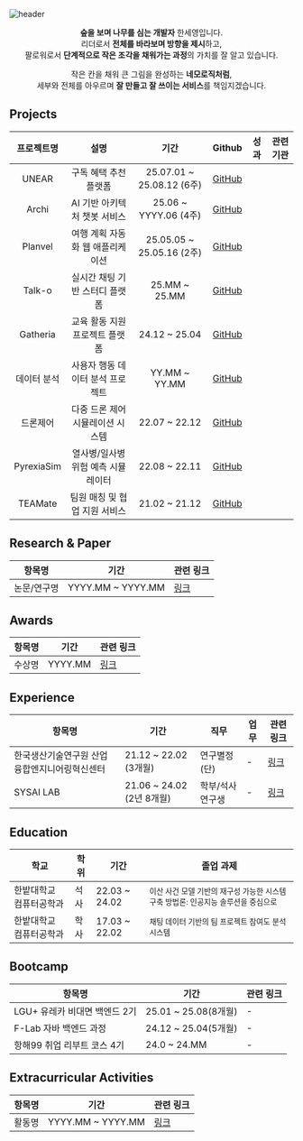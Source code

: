 ![header](https://capsule-render.vercel.app/api?type=venom&color=0:d9a7c7,100:fffcdc&height=200&text=I%20am%20Seyoung%20Han.&fontSize=55&fontColor=000000&animation=fadeIn)
<div align="center">
<p><b>숲을 보며 나무를 심는 개발자</b> 한세영입니다.<br/>
리더로서 <b>전체를 바라보며 방향을 제시</b>하고,<br/>
팔로워로서 <b>단계적으로 작은 조각을 채워가는 과정</b>의 가치를 잘 알고 있습니다.</p>

<p>작은 칸을 채워 큰 그림을 완성하는 <b>네모로직처럼</b>,<br/>
세부와 전체를 아우르며 <b>잘 만들고 잘 쓰이는 서비스</b>를 책임지겠습니다.</p>

</div>


## Projects
| 프로젝트명 | 설명 | 기간 | Github | 성과 | 관련기관 |
|:----------:|:---------------------------:|:-------------------:|:------:|:----:|:--------:|
| UNEAR      | 구독 혜택 추천 플랫폼 | 25.07.01 ~ 25.08.12 (6주) | [GitHub](https://) |  |  |
| Archi      | AI 기반 아키텍처 챗봇 서비스 | 25.06 ~ YYYY.06 (4주) | [GitHub](https://) |  |  |
| Planvel    | 여행 계획 자동화 웹 애플리케이션 | 25.05.05 ~ 25.05.16 (2주) | [GitHub](https://) |  |  |
| Talk-o     | 실시간 채팅 기반 스터디 플랫폼 | 25.MM ~ 25.MM | [GitHub](https://) |  |  |
| Gatheria   | 교육 활동 지원 프로젝트 플랫폼 | 24.12 ~ 25.04 | [GitHub](https://) |  |  |
| 데이터 분석 | 사용자 행동 데이터 분석 프로젝트 | YY.MM ~ YY.MM | [GitHub](https://) |  |  |
| 드론제어   | 다중 드론 제어 시뮬레이션 시스템 | 22.07 ~ 22.12 | [GitHub](https://) |  |  |
| PyrexiaSim | 열사병/일사병 위험 예측 시뮬레이터 | 22.08 ~ 22.11 | [GitHub](https://) |  |  |
| TEAMate    | 팀원 매칭 및 협업 지원 서비스 | 21.02 ~ 21.12 | [GitHub](https://) |  |  |




## Research & Paper
| 항목명 | 기간 | 관련 링크 |
|--------|------|-----------|
| 논문/연구명 | YYYY.MM ~ YYYY.MM | [링크](https://) |


## Awards
| 항목명 | 기간 | 관련 링크 |
|--------|------|-----------|
| 수상명 | YYYY.MM | [링크](https://) |



## Experience
| 항목명 | 기간 | 직무 | 업무 | 관련 링크 |
|--------|------|------|------|-----------|
| 한국생산기술연구원 산업융합엔지니어링혁신센터 | 21.12 ~ 22.02 (3개월) | 연구별정(단) | - | [링크](https://) |
| SYSAI LAB | 21.06 ~ 24.02 (2년 8개월) | 학부/석사연구생 | - | [링크](https://) |

## Education
| 학교 | 학위 | 기간 | 졸업 과제 |
|------|------|------|-----------|
| 한밭대학교 컴퓨터공학과 | 석사 | 22.03 ~ 24.02 | <sub>이산 사건 모델 기반의 재구성 가능한 시스템 구축 방법론: 인공지능 솔루션을 중심으로</sub> |
| 한밭대학교 컴퓨터공학과 | 학사 |17.03 ~ 22.02 | <sub>채팅 데이터 기반의 팀 프로젝트 참여도 분석 시스템</sub> |

## Bootcamp
| 항목명 | 기간 | 관련 링크 |
|--------|------|-----------|
| LGU+ 유레카 비대면 백엔드 2기 | 25.01 ~ 25.08(8개월) | - |
| F-Lab 자바 백엔드 과정 | 24.12 ~ 25.04(5개월) | - |
| 항해99 취업 리부트 코스 4기 | 24.0 ~ 24.MM | - |

## Extracurricular Activities
| 항목명 | 기간 | 관련 링크 |
|--------|------|-----------|
| 활동명 | YYYY.MM ~ YYYY.MM | [링크](https://) |
